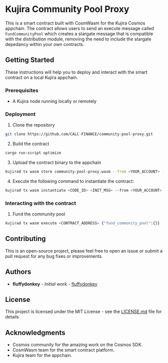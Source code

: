 # Kujira Community Pool Proxy

This is a smart contract built with CosmWasm for the Kujira Cosmos appchain. The contract allows users to send an execute message called `FundCommunityPool` which creates a stargate message that is compatible with the distribution module, removing the need to include the stargate depedancy within your own contracts.

## Getting Started

These instructions will help you to deploy and interact with the smart contract on a local Kujira appchain.

### Prerequisites

- A Kujira node running locally or remotely

### Deployment

1. Clone the repository

```bash
git clone https://github.com/CALC-FINANCE/community-pool-proxy.git
```

2. Build the contract
```bash
cargo run-script optimize
```

3. Upload the contract binary to the appchain
```bash
kujirad tx wasm store community-pool-proxy.wasm --from <YOUR_ACCOUNT> --gas auto --gas-adjustment 1.5 --fees 1250ukuji
```

4. Execute the following command to instantiate the contract:
```bash
kujirad tx wasm instantiate <CODE_ID> <INIT_MSG> --from <YOUR_ACCOUNT> --gas auto --gas-adjustment 1.5 --fees 1250ukuji
```

### Interacting with the contract

1. Fund the community pool
```bash
kujirad tx wasm execute <CONTRACT_ADDRESS> {"fund_community_pool":{}} --from <YOUR_ACCOUNT> --gas auto --gas-adjustment 1.5 --fees 1250ukuji
```

## Contributing

This is an open-source project, please feel free to open an issue or submit a pull request for any bug fixes or improvements.

## Authors

* **fluffydonkey** - *Initial work* - [fluffydonkey](https://github.com/fluffydonkey)

## License

This project is licensed under the MIT License - see the [LICENSE.md](LICENSE.md) file for details

## Acknowledgments

* Cosmos community for the amazing work on the Cosmos SDK.
* CosmWasm team for the smart contract platform.
* Kujira team for the appchain.